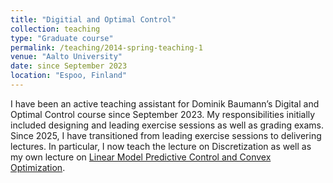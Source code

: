 ```yaml
---
title: "Digitial and Optimal Control"
collection: teaching
type: "Graduate course"
permalink: /teaching/2014-spring-teaching-1
venue: "Aalto University"
date: since September 2023
location: "Espoo, Finland"
---
```


I have been an active teaching assistant for Dominik Baumann’s Digital and Optimal Control course since September 2023. My responsibilities initially included designing and leading exercise sessions as well as grading exams. Since 2025, I have transitioned from leading exercise sessions to delivering lectures. In particular, I now teach the lecture on Discretization as well as my own lecture on [Linear Model Predictive Control and Convex Optimization](/files/MPC_lecture.pdf).
